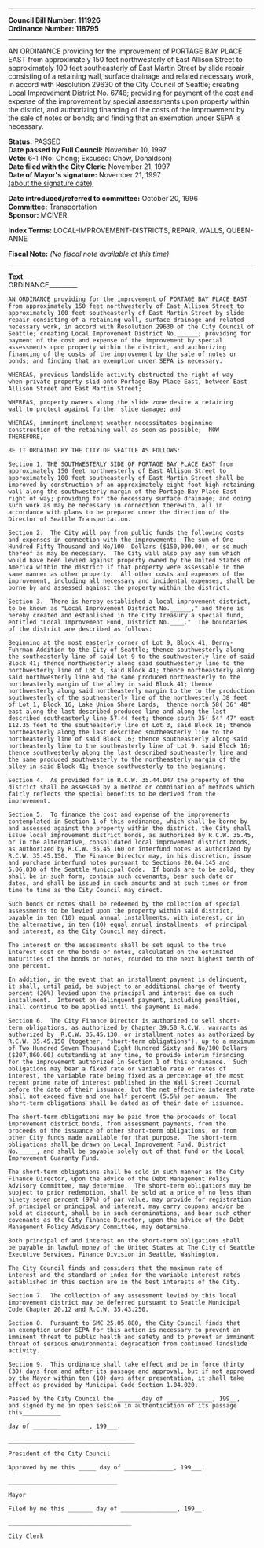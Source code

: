 * * * * *  
  
**Council Bill Number: [](#h0)[](#h2)111926**   
**Ordinance Number: 118795**  
  
* * * * *  
  
AN ORDINANCE providing for the improvement of PORTAGE BAY PLACE EAST from approximately 150 feet northwesterly of East Allison Street to approximately 100 feet southeasterly of East Martin Street by slide repair consisting of a retaining wall, surface drainage and related necessary work, in accord with Resolution 29630 of the City Council of Seattle; creating Local Improvement District No. 6748; providing for payment of the cost and expense of the improvement by special assessments upon property within the district, and authorizing financing of the costs of the improvement by the sale of notes or bonds; and finding that an exemption under SEPA is necessary.  
  
**Status:** PASSED   
**Date passed by Full Council:** November 10, 1997   
**Vote:** 6-1 (No: Chong; Excused: Chow, Donaldson)   
**Date filed with the City Clerk:** November 21, 1997   
**Date of Mayor's signature:** November 21, 1997   
[(about the signature date)](/~public/approvaldate.htm)   
  
  
**Date introduced/referred to committee:** October 20, 1996   
**Committee:** Transportation   
**Sponsor:** MCIVER   
  
**Index Terms:** LOCAL-IMPROVEMENT-DISTRICTS, REPAIR, WALLS, QUEEN-ANNE  
  
**Fiscal Note:** *(No fiscal note available at this time)*  
  
* * * * *  
  
**Text**  
    ORDINANCE_________  
  
    AN ORDINANCE providing for the improvement of PORTAGE BAY PLACE EAST  
    from approximately 150 feet northwesterly of East Allison Street to  
    approximately 100 feet southeasterly of East Martin Street by slide  
    repair consisting of a retaining wall, surface drainage and related  
    necessary work, in accord with Resolution 29630 of the City Council of  
    Seattle; creating Local Improvement District No.______; providing for  
    payment of the cost and expense of the improvement by special  
    assessments upon property within the district, and authorizing  
    financing of the costs of the improvement by the sale of notes or  
    bonds; and finding that an exemption under SEPA is necessary.  
  
    WHEREAS, previous landslide activity obstructed the right of way  
    when private property slid onto Portage Bay Place East, between East  
    Allison Street and East Martin Street;  
  
    WHEREAS, property owners along the slide zone desire a retaining  
    wall to protect against further slide damage; and  
  
    WHEREAS, imminent inclement weather necessitates beginning  
    construction of the retaining wall as soon as possible;  NOW  
    THEREFORE,  
  
    BE IT ORDAINED BY THE CITY OF SEATTLE AS FOLLOWS:  
  
    Section 1. THE SOUTHWESTERLY SIDE OF PORTAGE BAY PLACE EAST from  
    approximately 150 feet northwesterly of East Allison Street to  
    approximately 100 feet southeasterly of East Martin Street shall be  
    improved by construction of an approximately eight-foot high retaining  
    wall along the southwesterly margin of the Portage Bay Place East  
    right of way; providing for the necessary surface drainage; and doing  
    such work as may be necessary in connection therewith, all in  
    accordance with plans to be prepared under the direction of the  
    Director of Seattle Transportation.  
  
    Section 2.  The City will pay from public funds the following costs  
    and expenses in connection with the improvement:  The sum of One  
    Hundred Fifty Thousand and No/100  Dollars ($150,000.00), or so much  
    thereof as may be necessary.  The City will also pay any sum which  
    would have been levied against property owned by the United States of  
    America within the district if that property were assessable in the  
    same manner as other property.  All other costs and expenses of the  
    improvement, including all necessary and incidental expenses, shall be  
    borne by and assessed against the property within the district.  
  
    Section 3.  There is hereby established a local improvement district,  
    to be known as "Local Improvement District No.______," and there is  
    hereby created and established in the City Treasury a special fund,  
    entitled "Local Improvement Fund, District No.____."  The boundaries  
    of the district are described as follows:  
  
    Beginning at the most easterly corner of Lot 9, Block 41, Denny-  
    Fuhrman Addition to the City of Seattle; thence southwesterly along  
    the southeasterly line of said Lot 9 to the southwesterly line of said  
    Block 41; thence northwesterly along said southwesterly line to the  
    northwesterly line of Lot 3, said Block 41; thence northeasterly along  
    said northwesterly line and the same produced northeasterly to the  
    northeasterly margin of the alley in said Block 41; thence  
    northwesterly along said northeasterly margin to the to the production  
    southwesterly of the southeasterly line of the northwesterly 38 feet  
    of Lot 1, Block 16, Lake Union Shore Lands;  thence north 58( 36' 48"  
    east along the last described produced line and along the last  
    described southeasterly line 57.44 feet; thence south 35( 54' 47" east  
    112.35 feet to the southeasterly line of Lot 3, said Block 16; thence  
    northeasterly along the last described southeasterly line to the  
    northeasterly line of said Block 16; thence southeasterly along said  
    northeasterly line to the southeasterly line of Lot 9, said Block 16;  
    thence southwesterly along the last described southeasterly line and  
    the same produced southwesterly to the northeasterly margin of the  
    alley in said Block 41; thence southwesterly to the beginning.  
  
    Section 4.  As provided for in R.C.W. 35.44.047 the property of the  
    district shall be assessed by a method or combination of methods which  
    fairly reflects the special benefits to be derived from the  
    improvement.  
  
    Section 5.  To finance the cost and expense of the improvements  
    contemplated in Section 1 of this ordinance, which shall be borne by  
    and assessed against the property within the district, the City shall  
    issue local improvement district bonds, as authorized by R.C.W. 35.45,  
    or in the alternative, consolidated local improvement district bonds,  
    as authorized by R.C.W. 35.45.160 or interfund notes as authorized by  
    R.C.W. 35.45.150.  The Finance Director may, in his discretion, issue  
    and purchase interfund notes pursuant to Sections 20.04.145 and  
    5.06.030 of the Seattle Municipal Code.  If bonds are to be sold, they  
    shall be in such form, contain such covenants, bear such date or  
    dates, and shall be issued in such amounts and at such times or from  
    time to time as the City Council may direct.  
  
    Such bonds or notes shall be redeemed by the collection of special  
    assessments to be levied upon the property within said district,  
    payable in ten (10) equal annual installments, with interest, or in  
    the alternative, in ten (10) equal annual installments  of principal  
    and interest, as the City Council may direct.  
  
    The interest on the assessments shall be set equal to the true  
    interest cost on the bonds or notes, calculated on the estimated  
    maturities of the bonds or notes, rounded to the next highest tenth of  
    one percent.  
  
    In addition, in the event that an installment payment is delinquent,  
    it shall, until paid, be subject to an additional charge of twenty  
    percent (20%) levied upon the principal and interest due on such  
    installment.  Interest on delinquent payment, including penalties,  
    shall continue to be applied until the payment is made.  
  
    Section 6.  The City Finance Director is authorized to sell short-  
    term obligations, as authorized by Chapter 39.50 R.C.W., warrants as  
    authorized by  R.C.W. 35.45.130, or installment notes as authorized by  
    R.C.W. 35.45.150 (together, "short-term obligations"), up to a maximum  
    of Two Hundred Seven Thousand Eight Hundred Sixty and No/100 Dollars  
    ($207,860.00) outstanding at any time, to provide interim financing  
    for the improvement authorized in Section 1 of this ordinance.  Such  
    obligations may bear a fixed rate or variable rate or rates of  
    interest, the variable rate being fixed as a percentage of the most  
    recent prime rate of interest published in the Wall Street Journal  
    before the date of their issuance, but the net effective interest rate  
    shall not exceed five and one half percent (5.5%) per annum.  The  
    short-term obligations shall be dated as of their date of issuance.  
  
    The short-term obligations may be paid from the proceeds of local  
    improvement district bonds, from assessment payments, from the  
    proceeds of the issuance of other short-term obligations, or from  
    other City funds made available for that purpose.  The short-term  
    obligations shall be drawn on Local Improvement Fund, District  
    No._____, and shall be payable solely out of that fund or the Local  
    Improvement Guaranty Fund.  
  
    The short-term obligations shall be sold in such manner as the City  
    Finance Director, upon the advice of the Debt Management Policy  
    Advisory Committee, may determine.  The short-term obligations may be  
    subject to prior redemption, shall be sold at a price of no less than  
    ninety seven percent (97%) of par value, may provide for registration  
    of principal or principal and interest, may carry coupons and/or be  
    sold at discount, shall be in such denominations, and bear such other  
    covenants as the City Finance Director, upon the advice of the Debt  
    Management Policy Advisory Committee, may determine.  
  
    Both principal of and interest on the short-term obligations shall  
    be payable in lawful money of the United States at The City of Seattle  
    Executive Services, Finance Division in Seattle, Washington.  
  
    The City Council finds and considers that the maximum rate of  
    interest and the standard or index for the variable interest rates  
    established in this section are in the best interests of the City.  
  
    Section 7.  The collection of any assessment levied by this local  
    improvement district may be deferred pursuant to Seattle Municipal  
    Code Chapter 20.12 and R.C.W. 35.43.250.  
  
    Section 8.  Pursuant to SMC 25.05.880, the City Council finds that  
    an exemption under SEPA for this action is necessary to prevent an  
    imminent threat to public health and safety and to prevent an imminent  
    threat of serious environmental degradation from continued landslide  
    activity.  
  
    Section 9.  This ordinance shall take effect and be in force thirty  
    (30) days from and after its passage and approval, but if not approved  
    by the Mayor within ten (10) days after presentation, it shall take  
    effect as provided by Municipal Code Section 1.04.020.  
  
    Passed by the City Council the _______day of _____________, 199__,  
    and signed by me in open session in authentication of its passage  
    this___________  
  
    day of ________________, 199___.  
  
    ____________________________________  
  
    President of the City Council  
  
    Approved by me this _____ day of ______________, 199___.  
  
    _______________________________  
  
    Mayor  
  
    Filed by me this _______ day of ________________, 199__.  
  
    ___________________________________  
  
    City Clerk  
